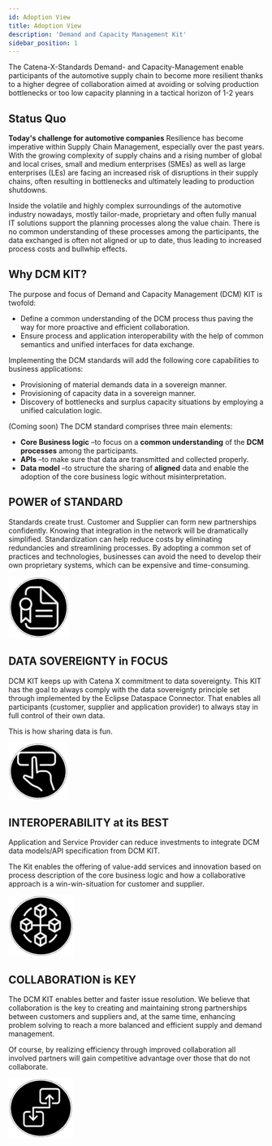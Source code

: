 ```yaml
---
id: Adoption View
title: Adoption View
description: 'Demand and Capacity Management Kit'
sidebar_position: 1
---
```


The Catena-X-Standards Demand- and Capacity-Management enable participants of the automotive supply chain to become more resilient thanks to a higher degree of collaboration aimed at avoiding or solving production bottlenecks or too low capacity planning in a tactical horizon of 1-2 years

## Status Quo

**Today's challenge for automotive companies**
Resilience has become imperative within Supply Chain Management, especially over the past years. With the growing complexity of supply chains and a rising number of global and local crises, small and medium enterprises (SMEs) as well as large enterprises (LEs) are facing an increased risk of disruptions in their supply chains, often resulting in bottlenecks and ultimately leading to production shutdowns.

Inside the volatile and highly complex surroundings of the automotive industry nowadays, mostly tailor-made, proprietary and often fully manual IT solutions support the planning processes along the value chain. There is no common understanding of these processes among the participants, the data exchanged is often not aligned or up to date, thus leading to increased process costs and bullwhip effects.

## Why DCM KIT?

The purpose and focus of Demand and Capacity Management (DCM) KIT is twofold:

- Define a common understanding of the DCM process thus paving the way for more proactive and efficient collaboration.
- Ensure process and application interoperability with the help of common semantics and unified interfaces for data exchange.

Implementing the DCM standards will add the following core capabilities to business applications:

- Provisioning of material demands data in a sovereign manner.
- Provisioning of capacity data in a sovereign manner.
- Discovery of bottlenecks and surplus capacity situations by employing a unified calculation logic.

(Coming soon) The DCM standard comprises three main elements:

- **Core Business logic** –to focus on a **common understanding** of the **DCM processes** among the participants.
- **APIs** –to make sure that data are transmitted and collected properly.
- **Data model** –to structure the sharing of **aligned** data and enable the adoption of the core business logic without misinterpretation.

## POWER of STANDARD

Standards create trust. Customer and Supplier can form new partnerships confidently. Knowing that integration in the network will be dramatically simplified. Standardization can help reduce costs by eliminating redundancies and streamlining processes. By adopting a common set of practices and technologies, businesses can avoid the need to develop their own proprietary systems, which can be expensive and time-consuming.

![Power of standards icon](../../../static/img/power-of-standard.png)

## DATA SOVEREIGNTY in FOCUS

DCM KIT keeps up with Catena X commitment to data sovereignty. This KIT has the goal to always comply with the data sovereignty principle set through implemented by the Eclipse Dataspace Connector. That enables all participants (customer, supplier and application provider) to always stay in full control of their own data.

This is how sharing data is fun.

![Data Souvereignity icon](../../../static/img/data-souvereignity.png)

## INTEROPERABILITY at its BEST

Application and Service Provider can reduce investments to integrate DCM data models/API specification from DCM KIT.

The Kit enables the offering of value-add services and innovation based on process description of the core business logic and how a collaborative approach is a win-win-situation for customer and supplier.

![Interoperability as its best icon](../../../static/img/interoperability-as-best.png)

## COLLABORATION is KEY

The DCM KIT enables better and faster issue resolution. We believe that collaboration is the key to creating and maintaining strong partnerships between customers and suppliers and, at the same time, enhancing problem solving to reach a more balanced and efficient supply and demand management.

Of course, by realizing efficiency through improved collaboration all involved partners will gain competitive advantage over those that do not collaborate.

![Collaboration is key icon](../../../static/img/collaboration-is-key.png)
